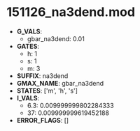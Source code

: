 # 151126_na3dend.mod

- **G_VALS**:
  - gbar_na3dend: 0.01
- **GATES**:
  - h: 1
  - s: 1
  - m: 3
- **SUFFIX**: na3dend
- **GMAX_NAME**: gbar_na3dend
- **STATES**: ['m', 'h', 's']
- **I_VALS**:
  - 6.3: 0.009999999802284333
  - 37: 0.009999999619452188
- **ERROR_FLAGS**: []
